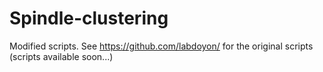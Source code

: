 # Spindle-clustering
Modified scripts. See https://github.com/labdoyon/ for the original scripts (scripts available soon...)
